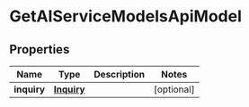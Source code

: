 

# GetAIServiceModelsApiModel


## Properties

| Name | Type | Description | Notes |
|------------ | ------------- | ------------- | -------------|
|**inquiry** | [**Inquiry**](Inquiry.md) |  |  [optional] |



